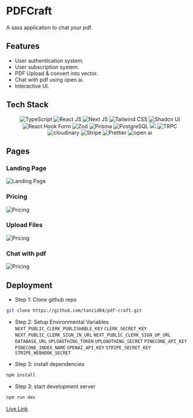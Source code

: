 # PDFCraft
A sass application to chat your pdf.
## Features
- User authentication system.
- User subscription system.
- PDF Upload & convert into vector.
- Chat with pdf using open ai.
- Interactive UI.
## Tech Stack
<p align="center">
<!-- TypeScript -->
<img src="https://img.shields.io/badge/TypeScript-3178C6?style=for-the-badge&logo=typescript&logoColor=white" alt="TypeScript"/>
<!-- React -->
<img src="https://img.shields.io/badge/-ReactJs-61DAFB?logo=react&logoColor=white&style=for-the-badge" alt="React JS"/>
<!-- Next Js -->
<img src="https://img.shields.io/badge/next.js-000000?style=for-the-badge&logo=nextdotjs&logoColor=white" alt="Next JS"/>
<!-- Tailwind CSS -->
<img src="https://img.shields.io/badge/Tailwind_CSS-grey?style=for-the-badge&logo=tailwind-css&logoColor=38B2AC" alt="Tailwind CSS"/>
<!-- Shadcn UI -->
<img src="https://img.shields.io/badge/shadcn/ui-000000?style=for-the-badge&logo=shadcn/ui&logoColor=white" alt="Shadcn UI"/>
<!-- React Hook form -->
<img src="https://img.shields.io/badge/react--hook--form-EC5990?style=for-the-badge&logo=reacthookform&logoColor=white" alt="React Hook Form"/>
<!-- ZOD -->
<img src="https://img.shields.io/badge/-Zod-3E67B1?style=for-the-badge&logo=zod&logoColor=white" alt="Zod"/>
<!-- Prisma -->
<img src="https://img.shields.io/badge/Prisma-3982CE?style=for-the-badge&logo=Prisma&logoColor=white" alt="Prisma"/>
<!-- PostgreSQL -->
<img src="https://img.shields.io/badge/postgresql-4169e1?style=for-the-badge&logo=postgresql&logoColor=white" alt="PostgreSQL"/>
<!-- Clerk -->
<img src="https://img.shields.io/badge/-Clerk-6C47FF?style=for-the-badge&logo=clerk&logoColor=white"/>
<!-- TRPC -->
<img src="https://img.shields.io/badge/-tRPC-2596BE?style=for-the-badge&logo=trpc&logoColor=white" alt="TRPC"/>
<!-- UploadThing -->
<img src="https://img.shields.io/badge/uploadthing-red?style=for-the-badge&logo=uploadthing&logoColor=white" alt="cloudinary"/>
<!-- Stripe -->
<img  src="https://img.shields.io/badge/stripe-626CD9?style=for-the-badge&logo=stripe&logoColor=white"  alt="Stripe"/>
<!-- Prettier -->
<img  src="https://img.shields.io/badge/prettier-351414?style=for-the-badge&logo=Prettier&logoColor=F7B93E"  alt="Prettier"/>
<!-- Open AI -->
<img  src="https://img.shields.io/badge/OpenAI-000000?style=for-the-badge&logo=openai&logoColor=white"  alt="open ai"/>
</p>

## Pages
### Landing Page
<img  src="https://utfs.io/f/mixNTM9ejTHYVHW68KAn1gCJp3xQboyu2IwRYrXOmVkB5cPH"  alt="Landing Page"/>

### Pricing
<img  src="https://utfs.io/f/mixNTM9ejTHYWV58vRlgCdF6T1DwQaXzSjxZouYnim7MJ5v8"  alt="Pricing"/>

### Upload Files
<img  src="https://utfs.io/f/mixNTM9ejTHYDOfuXbiAJ7H5WQcxSLkGh8Td10XeamUuMOlV"  alt="Pricing"/>

### Chat with pdf
<img  src="https://utfs.io/f/mixNTM9ejTHYfnhBMpEt6eQqBK2lWxR47ytcnahXs3dML1zb"  alt="Pricing"/>



## Deployment
- Step 1: Clone github repo
```bash
git clone https://github.com/tanzid64/pdf-craft.git
```
- Step 2: Setup Environmental Variables
`NEXT_PUBLIC_CLERK_PUBLISHABLE_KEY` `CLERK_SECRET_KEY` `NEXT_PUBLIC_CLERK_SIGN_IN_URL` `NEXT_PUBLIC_CLERK_SIGN_UP_URL` `DATABASE_URL` `UPLOADTHING_TOKEN` `UPLOADTHING_SECRET` `PINECONE_API_KEY` `PINECONE_INDEX_NAME` `OPENAI_API_KEY` `STRIPE_SECRET_KEY` `STRIPE_WEBHOOK_SECRET`

- Step 3: install dependencies
```bash
npm install
```
- Step 3: start development server
```bash
npm run dev
```

[Live Link]("https://pdf-craft.vercel.app/")